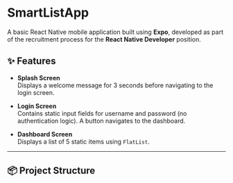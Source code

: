 # SmartListApp

A basic React Native mobile application built using **Expo**, developed as part of the recruitment process for the **React Native Developer** position.

## ✨ Features

- **Splash Screen**  
  Displays a welcome message for 3 seconds before navigating to the login screen.

- **Login Screen**  
  Contains static input fields for username and password (no authentication logic). A button navigates to the dashboard.

- **Dashboard Screen**  
  Displays a list of 5 static items using `FlatList`.

---

## 📦 Project Structure

